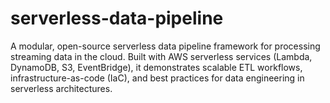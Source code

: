 # serverless-data-pipeline
A modular, open-source serverless data pipeline framework for processing streaming data in the cloud. Built with AWS serverless services (Lambda, DynamoDB, S3, EventBridge), it demonstrates scalable ETL workflows, infrastructure-as-code (IaC), and best practices for data engineering in serverless architectures.
